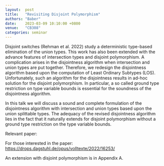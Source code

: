 ```yaml
--- 
layout:  post 
title:   "Revisiting Disjoint Polymorphism"
authors: "Baber"
date:    2023-03-09 10:10:00 +0800
venue:   "CB308"
categories: seminar
---
```


Disjoint switches (Rehman et al. 2022) study a deterministic
type-based elimination of the union types. This work has also
been extended with the advance features of intersection types
and disjoint polymorphism. A complication arises in the disjointness
algorithm when intersection and union types are put together. Therefore,
we redesign the disjointness algorithm based upon the computation of
Least Ordinary Subtypes (LOS). Unfortunately, such an algorithm for the
disjointness results in ad-hoc solution for the disjoint polymorphism.
In particular, a so called ground type restriction on type variable bounds
is essential for the soundness of the disjointness algorithm.

In this talk we will discuss a sound and complete formulation of the
disjointness algorithm with intersection and union types based upon
the union splittable types. The adequacy of the revised disjointness
algorithm lies in the fact that it naturally extends for disjoint
polymorphism without a ground type restriction on the type variable bounds.

Relevant paper:

For those interested in the paper: https://drops.dagstuhl.de/opus/volltexte/2022/16253/

An extension with disjoint polymorphism is in Appendix A.
